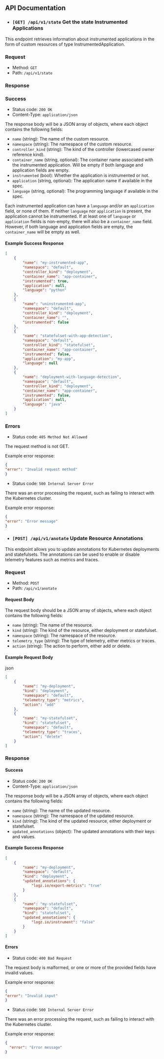 ## API Documentation
- ### `[GET] /api/v1/state` Get the state Instrumented Applications 
This endpoint retrieves information about instrumented applications in the form of custom resources of type InstrumentedApplication.

### Request
- Method: `GET`
- Path: `/api/v1/state`

### Response
### Success
- Status code: `200 OK`
- Content-Type: `application/json`

The response body will be a JSON array of objects, where each object contains the following fields:
- `name` (string): The name of the custom resource.
- `namespace` (string): The namespace of the custom resource.
- `controller_kind` (string): The kind of the controller (lowercased owner reference kind).
- `container_name` (string, optional): The container name associated with the instrumented application. Will be empty if both language and application fields are empty.
- `instrumented` (bool): Whether the application is instrumented or not.
- `application` (string, optional): The application name if available in the spec.
- `language` (string, optional): The programming language if available in the spec.

Each instrumented application can have a `language` and/or an `application` field, or none of them. If neither `language` nor `application` is present, the application cannot be instrumented. If at least one of `language` or `application` fields is non-empty, there will also be a `container_name` field. However, if both language and application fields are empty, the `container_name` will be empty as well.


#### Example Success Response
```json
[
    {
        "name": "my-instrumented-app",
        "namespace": "default",
        "controller_kind": "deployment",
        "container_name": "app-container",
        "instrumented": true,
        "application": null,
        "language": "python"
    },
    {
        "name": "uninstrumented-app",
        "namespace": "default",
        "controller_kind": "deployment",
        "container_name": "",
        "instrumented": false
    },
    {
        "name": "statefulset-with-app-detection",
        "namespace": "default",
        "controller_kind": "statefulset",
        "container_name": "app-container",
        "instrumented": false,
        "application": "my-app",
        "language": null
    },
    {
        "name": "deployment-with-language-detection",
        "namespace": "default",
        "controller_kind": "deployment",
        "container_name": "app-container",
        "instrumented": false,
        "application": null,
        "language": "java"
    }
]
```
### Errors
- Status code: `405 Method Not Allowed`

The request method is not GET.

Example error response:

```json
{
"error": "Invalid request method"
}
```
- Status code: `500 Internal Server Error`

There was an error processing the request, such as failing to interact with the Kubernetes cluster.

Example error response:

```json
{
"error": "Error message"
}
```


- ### `[POST] /api/v1/anotate` Update Resource Annotations 
This endpoint allows you to update annotations for Kubernetes deployments and statefulsets. The annotations can be used to enable or disable telemetry features such as metrics and traces.

### Request
- Method: `POST`
- Path: `/api/v1/anotate`

#### Request Body
The request body should be a JSON array of objects, where each object contains the following fields:
- `name` (string): The name of the resource.
- `kind` (string): The kind of the resource, either deployment or statefulset.
- `namespace` (string): The namespace of the resource.
- `telemetry_type` (string): The type of telemetry, either metrics or traces.
- `action` (string): The action to perform, either add or delete.

#### Example Request Body
json
```json
[
    {
        "name": "my-deployment",
        "kind": "deployment",
        "namespace": "default",
        "telemetry_type": "metrics",
        "action": "add"
    },
    {
        "name": "my-statefulset",
        "kind": "statefulset",
        "namespace": "default",
        "telemetry_type": "traces",
        "action": "delete"
    }
]
```

### Response
#### Success
- Status code: `200 OK`
- Content-Type: `application/json`

The response body will be a JSON array of objects, where each object contains the following fields:
- `name` (string): The name of the updated resource.
- `namespace` (string): The namespace of the updated resource.
- `kind` (string): The kind of the updated resource, either deployment or statefulset.
- `updated_annotations` (object): The updated annotations with their keys and values.
#### Example Success Response
```json
[
    {
        "name": "my-deployment",
        "namespace": "default",
        "kind": "deployment",
        "updated_annotations": {
            "logz.io/export-metrics": "true"
        }
    },
    {
        "name": "my-statefulset",
        "namespace": "default",
        "kind": "statefulset",
        "updated_annotations": {
            "logz.io/instrument": "false"
        }
    }
]
```

#### Errors
- Status code: `400 Bad Request`

The request body is malformed, or one or more of the provided fields have invalid values.

Example error response:

```json
{
"error": "Invalid input"
}
```

- Status code: `500 Internal Server Error`

There was an error processing the request, such as failing to interact with the Kubernetes cluster.

Example error response:

```json
{
  "error": "Error message"
}
```
